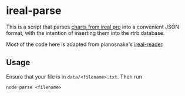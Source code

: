 # ireal-parse

This is a script that parses [charts from ireal pro](http://www.irealb.com/forums/) into a convenient JSON format, with the intention of inserting them into the rtrb database.

Most of the code here is adapted from pianosnake's [ireal-reader](https://www.npmjs.com/package/ireal-reader).

## Usage

Ensure that your file is in `data/<filename>.txt`. Then run
```
node parse <filename>
```
